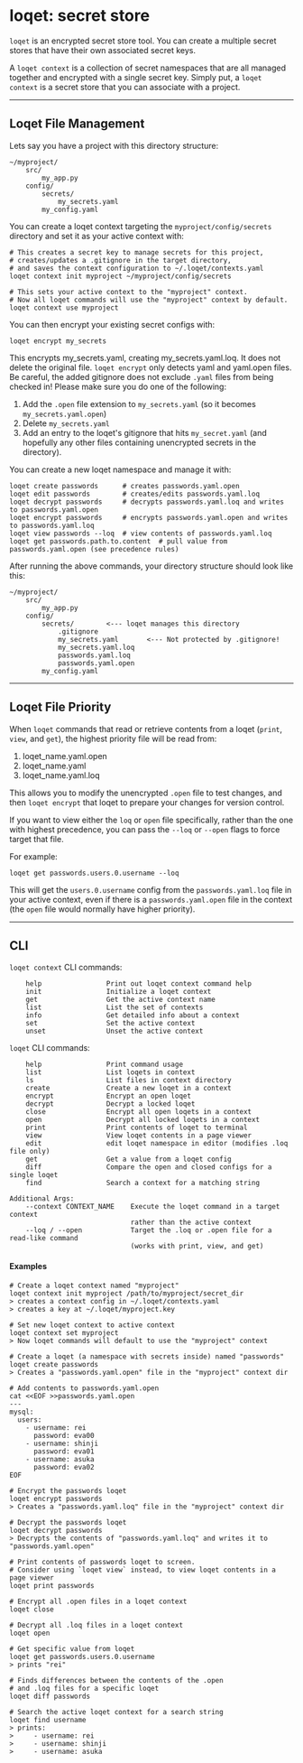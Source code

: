 # loqet: secret store
`loqet` is an encrypted secret store tool. You can create a multiple secret stores that have their own associated secret keys.

A `loqet context` is a collection of secret namespaces that are all managed together and encrypted with a single secret key. Simply put, a `loqet context` is a secret store that you can associate with a project.

---

## Loqet File Management
Lets say you have a project with this directory structure:
```shell
~/myproject/
    src/
        my_app.py
    config/
        secrets/
            my_secrets.yaml
        my_config.yaml
```

You can create a loqet context targeting the `myproject/config/secrets` directory and set it as your active context with:
```shell
# This creates a secret key to manage secrets for this project,
# creates/updates a .gitignore in the target directory,
# and saves the context configuration to ~/.loqet/contexts.yaml
loqet context init myproject ~/myproject/config/secrets

# This sets your active context to the "myproject" context.
# Now all loqet commands will use the "myproject" context by default.
loqet context use myproject
```

You can then encrypt your existing secret configs with:
```shell.
loqet encrypt my_secrets
```
This encrypts my_secrets.yaml, creating my_secrets.yaml.loq. It does not delete the original file. `loqet encrypt` only detects yaml and yaml.open files. Be careful, the added gitignore does not exclude `.yaml` files from being checked in! Please make sure you do one of the following:
1. Add the `.open` file extension to `my_secrets.yaml` (so it becomes `my_secrets.yaml.open`)
2. Delete `my_secrets.yaml`
3. Add an entry to the loqet's gitignore that hits `my_secret.yaml` (and hopefully any other files containing unencrypted secrets in the directory).

You can create a new loqet namespace and manage it with:
```shell
loqet create passwords      # creates passwords.yaml.open
loqet edit passwords        # creates/edits passwords.yaml.loq
loqet decrypt passwords     # decrypts passwords.yaml.loq and writes to passwords.yaml.open
loqet encrypt passwords     # encrypts passwords.yaml.open and writes to passwords.yaml.loq
loqet view passwords --loq  # view contents of passwords.yaml.loq
loqet get passwords.path.to.content  # pull value from passwords.yaml.open (see precedence rules)
```

After running the above commands, your directory structure should look like this:
```shell
~/myproject/
    src/
        my_app.py
    config/
        secrets/        <--- loqet manages this directory
            .gitignore
            my_secrets.yaml       <--- Not protected by .gitignore!
            my_secrets.yaml.loq
            passwords.yaml.loq
            passwords.yaml.open
        my_config.yaml
```

---

## Loqet File Priority
When `loqet` commands that read or retrieve contents from a loqet (`print`, `view`, and `get`), the highest priority file will be read from:
1. loqet_name.yaml.open
2. loqet_name.yaml
3. loqet_name.yaml.loq 

This allows you to modify the unencrypted `.open` file to test changes, and then `loqet encrypt` that loqet to prepare your changes for version control.

If you want to view either the `loq` or `open` file specifically, rather than the one with highest precedence, you can pass the `--loq` or `--open` flags to force target that file.

For example:
```shell
loqet get passwords.users.0.username --loq
```
This will get the `users.0.username` config from the `passwords.yaml.loq` file in your active context, even if there is a `passwords.yaml.open` file in the context (the `open` file would normally have higher priority).

---

## CLI
`loqet context` CLI commands:
```shell
    help                Print out loqet context command help
    init                Initialize a loqet context
    get                 Get the active context name
    list                List the set of contexts
    info                Get detailed info about a context
    set                 Set the active context
    unset               Unset the active context
```

`loqet` CLI commands:
```shell
    help                Print command usage
    list                List loqets in context
    ls                  List files in context directory
    create              Create a new loqet in a context
    encrypt             Encrypt an open loqet
    decrypt             Decrypt a locked loqet
    close               Encrypt all open loqets in a context
    open                Decrypt all locked loqets in a context
    print               Print contents of loqet to terminal
    view                View loqet contents in a page viewer
    edit                edit loqet namespace in editor (modifies .loq file only)
    get                 Get a value from a loqet config
    diff                Compare the open and closed configs for a single loqet
    find                Search a context for a matching string
    
Additional Args:
    --context CONTEXT_NAME    Execute the loqet command in a target context
                              rather than the active context
    --loq / --open            Target the .loq or .open file for a read-like command 
                              (works with print, view, and get)
```

#### Examples
```shell
# Create a loqet context named "myproject"
loqet context init myproject /path/to/myproject/secret_dir
> creates a context config in ~/.loqet/contexts.yaml
> creates a key at ~/.loqet/myproject.key

# Set new loqet context to active context
loqet context set myproject
> Now loqet commands will default to use the "myproject" context

# Create a loqet (a namespace with secrets inside) named "passwords"
loqet create passwords
> Creates a "passwords.yaml.open" file in the "myproject" context dir

# Add contents to passwords.yaml.open
cat <<EOF >>passwords.yaml.open
---
mysql:
  users:
    - username: rei
      password: eva00
    - username: shinji
      password: eva01
    - username: asuka
      password: eva02
EOF

# Encrypt the passwords loqet
loqet encrypt passwords
> Creates a "passwords.yaml.loq" file in the "myproject" context dir

# Decrypt the passwords loqet
loqet decrypt passwords
> Decrypts the contents of "passwords.yaml.loq" and writes it to "passwords.yaml.open"

# Print contents of passwords loqet to screen.
# Consider using `loqet view` instead, to view loqet contents in a page viewer
loqet print passwords

# Encrypt all .open files in a loqet context
loqet close

# Decrypt all .loq files in a loqet context
loqet open

# Get specific value from loqet
loqet get passwords.users.0.username
> prints "rei"

# Finds differences between the contents of the .open
# and .loq files for a specific loqet
loqet diff passwords

# Search the active loqet context for a search string
loqet find username
> prints:
>     - username: rei
>     - username: shinji
>     - username: asuka
```
